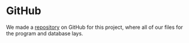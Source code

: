 # GitHub

We made a [repository](https://github.com/shadowheim/Pofolio2database) on GitHub for this project, where all of our files for the program and database lays. 
